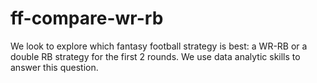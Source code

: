 # ff-compare-wr-rb
We look to explore which fantasy football strategy is best: a WR-RB or a double RB strategy for the first 2 rounds. We use data analytic skills to answer this question.
